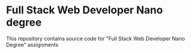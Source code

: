 # Full Stack Web Developer Nano degree
This repository contains source code for "Full Stack Web Developer Nano Degree" assignments
